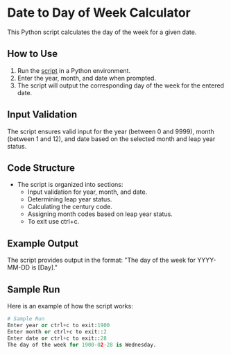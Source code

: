 # Date to Day of Week Calculator
This Python script calculates the day of the week for a given date.

## How to Use
1. Run the [script](https://github.com/itskuldipsingh/Date-to-Day-of-week-calculator/blob/main/Python/WeekOfDayCalculator.py) in a Python environment.
2. Enter the year, month, and date when prompted.
3. The script will output the corresponding day of the week for the entered date.

## Input Validation
The script ensures valid input for the year (between 0 and 9999), month (between 1 and 12), and date based on the selected month and leap year status.

## Code Structure
- The script is organized into sections:
  - Input validation for year, month, and date.
  - Determining leap year status.
  - Calculating the century code.
  - Assigning month codes based on leap year status.
  - To exit use ctrl+c.

## Example Output
The script provides output in the format: "The day of the week for YYYY-MM-DD is [Day]."

## Sample Run
Here is an example of how the script works:
```python
# Sample Run
Enter year or ctrl+c to exit:1900
Enter month or ctrl+c to exit::2
Enter date or ctrl+c to exit::28
The day of the week for 1900-02-28 is Wednesday.
```

